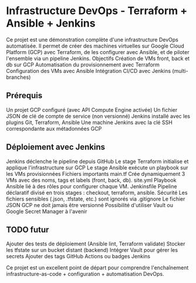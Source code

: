 # Infrastructure DevOps - Terraform + Ansible + Jenkins

Ce projet est une démonstration complète d'une infrastructure DevOps automatisée. Il permet de créer des machines virtuelles sur Google Cloud Platform (GCP) avec Terraform, de les configurer avec Ansible, et de piloter l'ensemble via un pipeline Jenkins.
Objectifs
Création de VMs front, back et db sur GCP
Automatisation du provisionnement avec Terraform
Configuration des VMs avec Ansible
Intégration CI/CD avec Jenkins (multi-branches)


## Prérequis

Un projet GCP configuré (avec API Compute Engine activée)
Un fichier JSON de clé de compte de service (non versionné)
Jenkins installé avec les plugins Git, Terraform, Ansible
Une machine Jenkins avec la clé SSH correspondante aux métadonnées GCP


## Déploiement avec Jenkins

Jenkins déclenche le pipeline depuis GitHub
Le stage Terraform initialise et applique l'infrastructure sur GCP
Le stage Ansible exécute un playbook sur les VMs provisionnées
Fichiers importants
main.tf
Crée dynamiquement 3 VMs avec des noms, tags et labels (front, back, db).
site.yml
Playbook Ansible lié à des rôles pour configurer chaque VM.
Jenkinsfile
Pipeline déclaratif divisé en trois stages : checkout, terraform, ansible.
Sécurité
Les fichiers sensibles (.json, .tfstate, etc.) sont ignorés via .gitignore
Le fichier JSON GCP ne doit jamais être versionné
Possibilité d'utiliser Vault ou Google Secret Manager à l'avenir

## TODO futur

Ajouter des tests de déploiement (Ansible lint, Terraform validate)
Stocker les tfstate sur un bucket distant (backend)
Intégrer Vault pour gérer les secrets
Ajouter des tags GitHub Actions ou badges Jenkins

Ce projet est un excellent point de départ pour comprendre l'enchaînement infrastructure-as-code + configuration + automatisation DevOps.

